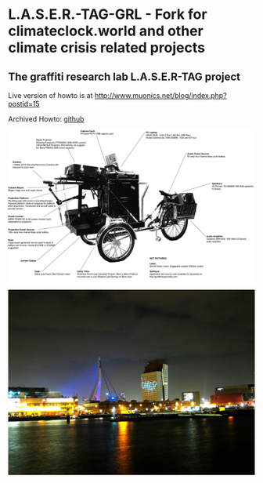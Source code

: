 L.A.S.E.R.-TAG-GRL - Fork for climateclock.world and other climate crisis related projects
======

## The graffiti research lab L.A.S.E.R-TAG project

Live version of howto is at http://www.muonics.net/blog/index.php?postid=15

Archived Howto: [github](https://github.com/LeonFedotov/L.A.S.E.R.-TAG-GRL/blob/master/Theodore%20Watson%20-%20GRL%20Laser%20Tag%20Rotterdam%20-%20how%20to%20and%20source%20code.pdf)

![howto](https://raw.githubusercontent.com/LeonFedotov/L.A.S.E.R.-TAG-GRL/master/howto.jpg)
![logo](https://github.com/LeonFedotov/L.A.S.E.R.-TAG-GRL/blob/master/396083888_878b38cf68_b.jpg?raw=true "logo")
